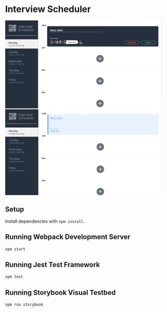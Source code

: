 # Interview Scheduler

![""](https://github.com/jenlaw266/scheduler/blob/master/screenshots/adding.png?raw=true)
![""](https://github.com/jenlaw266/scheduler/blob/master/screenshots/appointmnet.png?raw=true)

## Setup

Install dependencies with `npm install`.

## Running Webpack Development Server

```sh
npm start
```

## Running Jest Test Framework

```sh
npm test
```

## Running Storybook Visual Testbed

```sh
npm run storybook
```
